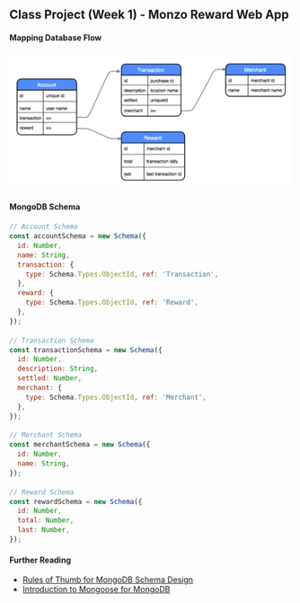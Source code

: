 ## Class Project (Week 1) - Monzo Reward Web App

#### Mapping Database Flow

![Database](./dbMockup.png)

#### MongoDB Schema
```js
// Account Schema
const accountSchema = new Schema({
  id: Number,
  name: String,
  transaction: {
    type: Schema.Types.ObjectId, ref: 'Transaction',
  },
  reward: {
    type: Schema.Types.ObjectId, ref: 'Reward',
  },
});

// Transaction Schema
const transactionSchema = new Schema({
  id: Number,
  description: String,
  settled: Number,
  merchant: {
    type: Schema.Types.ObjectId, ref: 'Merchant',
  },
});

// Merchant Schema
const merchantSchema = new Schema({
  id: Number,
  name: String,
});

// Reward Schema
const rewardSchema = new Schema({
  id: Number,
  total: Number,
  last: Number,
});
```
#### Further Reading
- [Rules of Thumb for MongoDB Schema Design](https://keon.io/mongodb-schema-design/)
- [Introduction to Mongoose for MongoDB](https://medium.freecodecamp.org/introduction-to-mongoose-for-mongodb-d2a7aa593c57)
